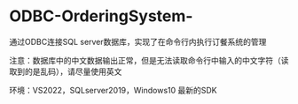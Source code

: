 # ODBC-OrderingSystem-
通过ODBC连接SQL server数据库，实现了在命令行内执行订餐系统的管理

注意：数据库中的中文数据输出正常，但是无法读取命令行中输入的中文字符（读取到的是乱码），请尽量使用英文

环境：VS2022，SQLserver2019，Windows10 最新的SDK
